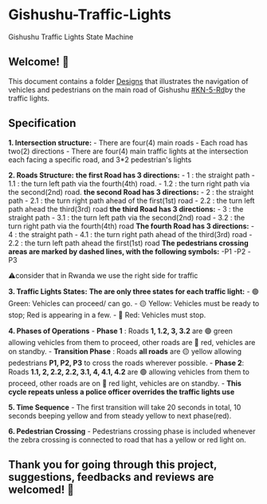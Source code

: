 # Gishushu-Traffic-Lights
Gishushu Traffic Lights State Machine

## Welcome! 👋

This document contains a folder [Designs](https://github.com/MILINDI7/Gishushu-Traffic-Lights/tree/main/Designs) that illustrates the navigation of vehicles and pedestrians on the main road of Gishushu [#KN-5-Rd](https://www.google.com/maps/place/KN+5+Rd,+Kigali/@-1.9536348,30.1021243,18.91z/data=!4m6!3m5!1s0x19dca69adbd0ffcd:0x8cb9848cdf13613c!8m2!3d-1.9610367!4d30.1209166!16s%2Fg%2F12vtj54db?entry=ttu&g_ep=EgoyMDI0MTAyOS4wIKXMDSoASAFQAw%3D%3D)by the traffic lights.

## Specification
**1. Intersection structure:**
    - There are four(4) main roads
    - Each road has two(2) directions
    - There are four(4) main traffic lights at the intersection each facing a specific road, and 3*2 pedestrian's lights

**2. Roads Structure:**
    **the first Road has 3 directions:**
        - 1 : the straight path
        - 1.1 : the turn left path via the fourth(4th) road. 
        - 1.2 : the turn right path via the second(2nd) road.
     **the second Road has 3 directions:**
        - 2 : the straight path
        - 2.1 : the turn right path ahead of the first(1st) road
        - 2.2 : the turn left path ahead the third(3rd) road
    **the third Road has 3 directions:**
        - 3 : the straight path
        - 3.1 : the turn left path via the second(2nd) road
        - 3.2 : the turn right path via the fourth(4th) road
    **The fourth Road has 3 directions:**
        - 4 : the straight path
        - 4.1 : the turn right path ahead of the third(3rd) road
        - 2.2 : the turn left path ahead the first(1st) road
    **The pedestrians crossing areas are marked by dashed lines, with the following symbols:**
        -P1
        -P2
        -P3

⚠️consider that in Rwanda we use the right side for traffic

**3. Traffic Lights States:**
    **The are only three states for each traffic light:**
        - 🟢 Green: Vehicles can proceed/ can go.
        - 🟡 Yellow: Vehicles must be ready to stop; Red is appearing in a few.
        - 🔴 Red: Vehicles must stop.

**4. Phases of Operations**
        - **Phase 1** : Roads **1, 1.2, 3, 3.2** are 🟢 green allowing vehicles from them to proceed, other roads are 🔴 red, vehicles are on standby.
        - **Transition Phase** : Roads **all roads** are 🟡 yellow allowing pedestrians **P1, P2, P3** to cross the roads wherever possible.
        - **Phase 2**: Roads **1.1, 2, 2.2, 2.2, 3.1, 4, 4.1, 4.2** are 🟢 allowing vehicles from them to proceed, other roads are on 🔴 red light, vehicles are on standby.
        - **This cycle repeats unless a police officer overrides the traffic lights use**

**5. Time Sequence**
    - The first transition will take 20 seconds in total, 10 seconds beeping yellow and from steady yellow to next phase(red).

**6. Pedestrian Crossing**
    - Pedestrians crossing phase is included whenever the zebra crossing is connected to road that has a yellow or red light on.

## Thank you for going through this project, suggestions, feedbacks and reviews are welcomed! 🚀